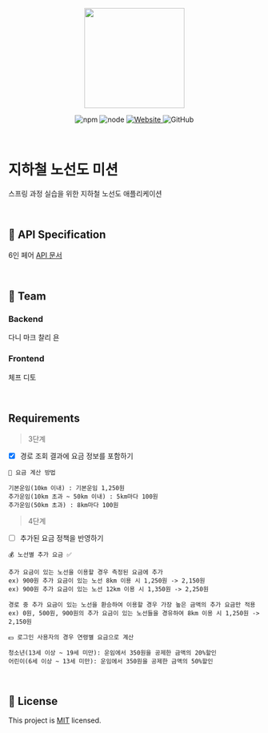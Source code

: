 <p align="center">
    <img width="200px;" src="https://raw.githubusercontent.com/woowacourse/atdd-subway-admin-frontend/master/images/main_logo.png"/>
</p>
<p align="center">
  <img alt="npm" src="https://img.shields.io/badge/npm-%3E%3D%205.5.0-blue">
  <img alt="node" src="https://img.shields.io/badge/node-%3E%3D%209.3.0-blue">
  <a href="https://techcourse.woowahan.com/c/Dr6fhku7" alt="woowacuorse subway">
    <img alt="Website" src="https://img.shields.io/website?url=https%3A%2F%2Fedu.nextstep.camp%2Fc%2FR89PYi5H">
  </a>
  <img alt="GitHub" src="https://img.shields.io/github/license/woowacourse/atdd-subway-map">
</p>

<br>

# 지하철 노선도 미션
스프링 과정 실습을 위한 지하철 노선도 애플리케이션

<br>

## 📑 API Specification
6인 페어 [API 문서](https://da-nyee-subway-fare.kro.kr/swagger-ui.html)

<br>

## 👥 Team

### Backend
다니 마크 찰리 욘

### Frontend
체프 디토

<br>

## Requirements

> 3단계

- [x] 경로 조회 결과에 요금 정보를 포함하기

```
💸 요금 계산 방법

기본운임(10㎞ 이내) : 기본운임 1,250원
추가운임(10km 초과 ~ 50km 이내) : 5km마다 100원
추가운임(50km 초과) : 8km마다 100원
```

> 4단계

- [ ] 추가된 요금 정책을 반영하기

```
💰 노선별 추가 요금 ✅

추가 요금이 있는 노선을 이용할 경우 측정된 요금에 추가
ex) 900원 추가 요금이 있는 노선 8km 이용 시 1,250원 -> 2,150원
ex) 900원 추가 요금이 있는 노선 12km 이용 시 1,350원 -> 2,250원

경로 중 추가 요금이 있는 노선을 환승하여 이용할 경우 가장 높은 금액의 추가 요금만 적용
ex) 0원, 500원, 900원의 추가 요금이 있는 노선들을 경유하여 8km 이용 시 1,250원 -> 2,150원
```

```
💵 로그인 사용자의 경우 연령별 요금으로 계산

청소년(13세 이상 ~ 19세 미만): 운임에서 350원을 공제한 금액의 20%할인
어린이(6세 이상 ~ 13세 미만): 운임에서 350원을 공제한 금액의 50%할인
```

<br>

## 📝 License

This project is [MIT](https://github.com/woowacourse/atdd-subway-map/blob/master/LICENSE) licensed.

